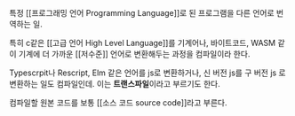 특정 [[프로그래밍 언어 Programming Language]]로 된 프로그램을 다른 언어로 번역하는 일.

특히 c같은 [[고급 언어 High Level Language]]를  기계어나, 바이트코드, WASM 같이 기계에 더 가까운 [[저수준]] 언어로 변환해두는 과정을 컴파일이라 한다.

Typescrpit나 Rescript, Elm 같은 언어를 js로 변환하거나, 신 버전 js를 구 버전 js 로 변환하는 일도 컴파일인데. 이는 **트랜스파일**이라고 부르기도 한다.

컴파일할 원본 코드를 보통 [[소스 코드 source code]]라고 부른다.